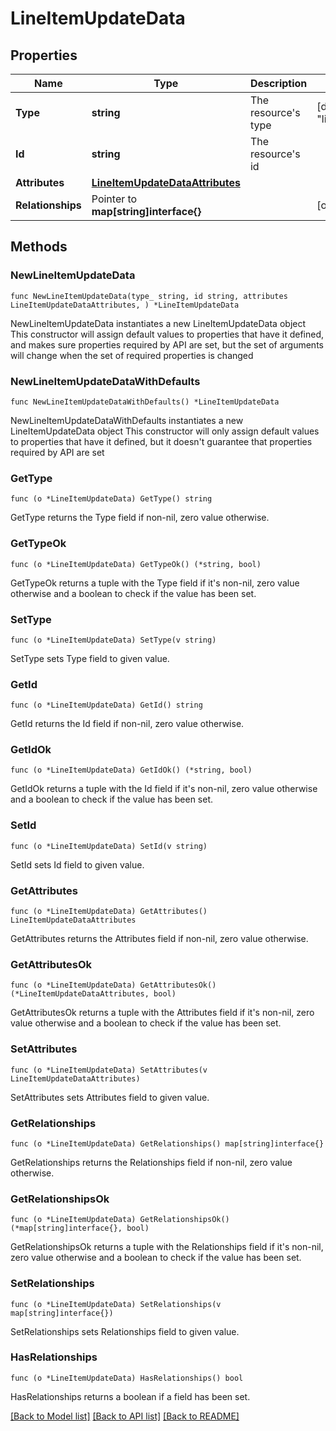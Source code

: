 # LineItemUpdateData

## Properties

Name | Type | Description | Notes
------------ | ------------- | ------------- | -------------
**Type** | **string** | The resource&#39;s type | [default to "line_items"]
**Id** | **string** | The resource&#39;s id | 
**Attributes** | [**LineItemUpdateDataAttributes**](LineItemUpdateDataAttributes.md) |  | 
**Relationships** | Pointer to **map[string]interface{}** |  | [optional] 

## Methods

### NewLineItemUpdateData

`func NewLineItemUpdateData(type_ string, id string, attributes LineItemUpdateDataAttributes, ) *LineItemUpdateData`

NewLineItemUpdateData instantiates a new LineItemUpdateData object
This constructor will assign default values to properties that have it defined,
and makes sure properties required by API are set, but the set of arguments
will change when the set of required properties is changed

### NewLineItemUpdateDataWithDefaults

`func NewLineItemUpdateDataWithDefaults() *LineItemUpdateData`

NewLineItemUpdateDataWithDefaults instantiates a new LineItemUpdateData object
This constructor will only assign default values to properties that have it defined,
but it doesn't guarantee that properties required by API are set

### GetType

`func (o *LineItemUpdateData) GetType() string`

GetType returns the Type field if non-nil, zero value otherwise.

### GetTypeOk

`func (o *LineItemUpdateData) GetTypeOk() (*string, bool)`

GetTypeOk returns a tuple with the Type field if it's non-nil, zero value otherwise
and a boolean to check if the value has been set.

### SetType

`func (o *LineItemUpdateData) SetType(v string)`

SetType sets Type field to given value.


### GetId

`func (o *LineItemUpdateData) GetId() string`

GetId returns the Id field if non-nil, zero value otherwise.

### GetIdOk

`func (o *LineItemUpdateData) GetIdOk() (*string, bool)`

GetIdOk returns a tuple with the Id field if it's non-nil, zero value otherwise
and a boolean to check if the value has been set.

### SetId

`func (o *LineItemUpdateData) SetId(v string)`

SetId sets Id field to given value.


### GetAttributes

`func (o *LineItemUpdateData) GetAttributes() LineItemUpdateDataAttributes`

GetAttributes returns the Attributes field if non-nil, zero value otherwise.

### GetAttributesOk

`func (o *LineItemUpdateData) GetAttributesOk() (*LineItemUpdateDataAttributes, bool)`

GetAttributesOk returns a tuple with the Attributes field if it's non-nil, zero value otherwise
and a boolean to check if the value has been set.

### SetAttributes

`func (o *LineItemUpdateData) SetAttributes(v LineItemUpdateDataAttributes)`

SetAttributes sets Attributes field to given value.


### GetRelationships

`func (o *LineItemUpdateData) GetRelationships() map[string]interface{}`

GetRelationships returns the Relationships field if non-nil, zero value otherwise.

### GetRelationshipsOk

`func (o *LineItemUpdateData) GetRelationshipsOk() (*map[string]interface{}, bool)`

GetRelationshipsOk returns a tuple with the Relationships field if it's non-nil, zero value otherwise
and a boolean to check if the value has been set.

### SetRelationships

`func (o *LineItemUpdateData) SetRelationships(v map[string]interface{})`

SetRelationships sets Relationships field to given value.

### HasRelationships

`func (o *LineItemUpdateData) HasRelationships() bool`

HasRelationships returns a boolean if a field has been set.


[[Back to Model list]](../README.md#documentation-for-models) [[Back to API list]](../README.md#documentation-for-api-endpoints) [[Back to README]](../README.md)


